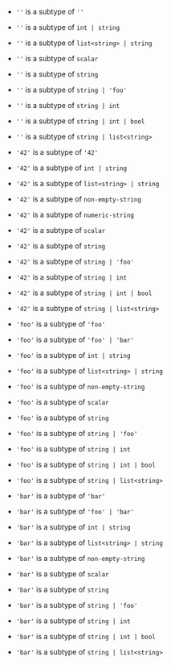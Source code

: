 - `''` is a subtype of `''`
- `''` is a subtype of `int | string`
- `''` is a subtype of `list<string> | string`
- `''` is a subtype of `scalar`
- `''` is a subtype of `string`
- `''` is a subtype of `string | 'foo'`
- `''` is a subtype of `string | int`
- `''` is a subtype of `string | int | bool`
- `''` is a subtype of `string | list<string>`

- `'42'` is a subtype of `'42'`
- `'42'` is a subtype of `int | string`
- `'42'` is a subtype of `list<string> | string`
- `'42'` is a subtype of `non-empty-string`
- `'42'` is a subtype of `numeric-string`
- `'42'` is a subtype of `scalar`
- `'42'` is a subtype of `string`
- `'42'` is a subtype of `string | 'foo'`
- `'42'` is a subtype of `string | int`
- `'42'` is a subtype of `string | int | bool`
- `'42'` is a subtype of `string | list<string>`

- `'foo'` is a subtype of `'foo'`
- `'foo'` is a subtype of `'foo' | 'bar'`
- `'foo'` is a subtype of `int | string`
- `'foo'` is a subtype of `list<string> | string`
- `'foo'` is a subtype of `non-empty-string`
- `'foo'` is a subtype of `scalar`
- `'foo'` is a subtype of `string`
- `'foo'` is a subtype of `string | 'foo'`
- `'foo'` is a subtype of `string | int`
- `'foo'` is a subtype of `string | int | bool`
- `'foo'` is a subtype of `string | list<string>`

- `'bar'` is a subtype of `'bar'`
- `'bar'` is a subtype of `'foo' | 'bar'`
- `'bar'` is a subtype of `int | string`
- `'bar'` is a subtype of `list<string> | string`
- `'bar'` is a subtype of `non-empty-string`
- `'bar'` is a subtype of `scalar`
- `'bar'` is a subtype of `string`
- `'bar'` is a subtype of `string | 'foo'`
- `'bar'` is a subtype of `string | int`
- `'bar'` is a subtype of `string | int | bool`
- `'bar'` is a subtype of `string | list<string>`
